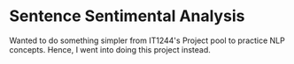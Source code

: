 # Sentence Sentimental Analysis

Wanted to do something simpler from IT1244's Project pool to practice NLP concepts. Hence, I went into doing this project instead.
